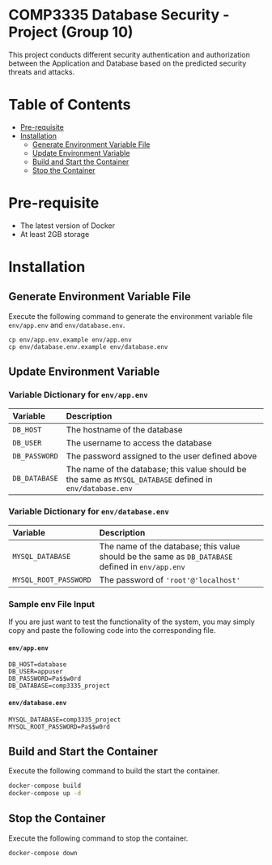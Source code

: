 # COMP3335 Database Security - Project (Group 10)
This project conducts different security authentication and authorization between the Application and Database based on the predicted security threats and attacks. 

# Table of Contents
* [Pre-requisite](#pre-requisite)
* [Installation](#installation)
    * [Generate Environment Variable File](#generate-environment-variable-file)
    * [Update Environment Variable](#update-environment-variable)
    * [Build and Start the Container](#build-and-start-the-container)
    * [Stop the Container](#stop-the-container)

# Pre-requisite
- The latest version of Docker
- At least 2GB storage
# Installation

## Generate Environment Variable File
Execute the following command to generate the environment variable file `env/app.env` and `env/database.env`.
```
cp env/app.env.example env/app.env
cp env/database.env.example env/database.env
```

## Update Environment Variable
### Variable Dictionary for `env/app.env`
Variable|Description
:---|:---
`DB_HOST`| The hostname of the database
`DB_USER`| The username to access the database
`DB_PASSWORD`| The password assigned to the user defined above
`DB_DATABASE`| The name of the database; this value should be the same as `MYSQL_DATABASE` defined in `env/database.env`
### Variable Dictionary for `env/database.env`
Variable|Description
:---|:---
`MYSQL_DATABASE`| The name of the database; this value should be the same as `DB_DATABASE` defined in `env/app.env`
`MYSQL_ROOT_PASSWORD`| The password of `'root'@'localhost'`
### Sample env File Input
If you are just want to test the functionality of the system, you may simply copy and paste the following code into the corresponding file.
#### `env/app.env`
```
DB_HOST=database
DB_USER=appuser
DB_PASSWORD=Pa$$w0rd
DB_DATABASE=comp3335_project
```
#### `env/database.env`
```
MYSQL_DATABASE=comp3335_project
MYSQL_ROOT_PASSWORD=Pa$$w0rd
```
## Build and Start the Container
Execute the following command to build the start the container.
```bash
docker-compose build
docker-compose up -d
```
## Stop the Container
Execute the following command to stop the container.
```bash
docker-compose down
```
